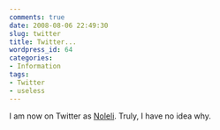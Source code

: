 ```yaml
---
comments: true
date: 2008-08-06 22:49:30
slug: twitter
title: Twitter...
wordpress_id: 64
categories:
- Information
tags:
- Twitter
- useless
---
```


I am now on Twitter as [Noleli](https://twitter.com/Noleli). Truly, I have no idea why.
